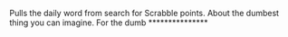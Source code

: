Pulls the daily word from search for Scrabble points. About the dumbest thing you can imagine. For the dumb ***************
